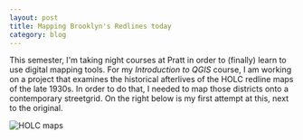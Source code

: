 ```yaml
---
layout: post
title: Mapping Brooklyn's Redlines today
category: blog
---
```


This semester, I'm taking night courses at Pratt in order to (finally) learn to use digital mapping tools. For my *Introduction to QGIS* course, I am working on a project that examines the historical afterlives of the HOLC redline maps of the late 1930s. In order to do that, I needed to map those districts onto a contemporary streetgrid. On the right below is my first attempt at this, next to the original. 

![HOLC maps](/img/holc.jpg)
